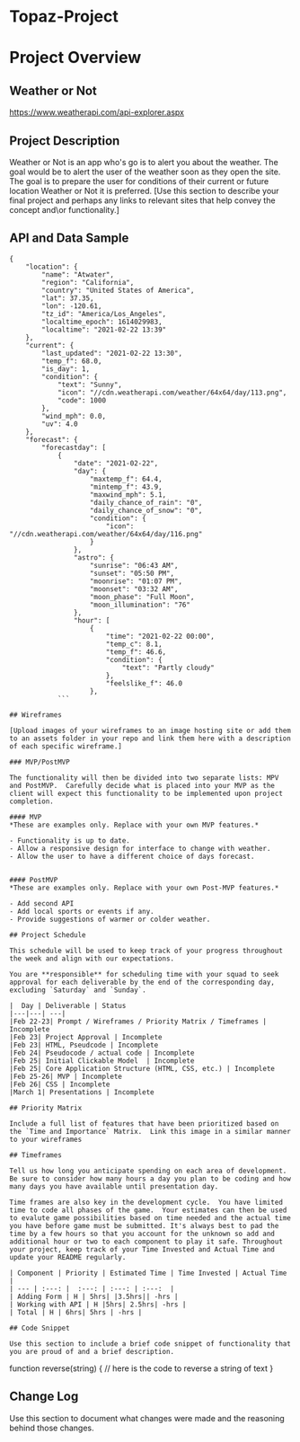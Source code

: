# Topaz-Project

# Project Overview

## Weather or Not

https://www.weatherapi.com/api-explorer.aspx

## Project Description

Weather or Not is an app who's go is to alert you about the weather. The goal would be to alert the user of the weather soon as they open the site. The goal is to prepare the user for conditions of their current or future location Weather or Not it is preferred.
[Use this section to describe your final project and perhaps any links to relevant sites that help convey the concept and\or functionality.]

## API and Data Sample
```
{
    "location": {
        "name": "Atwater",
        "region": "California",
        "country": "United States of America",
        "lat": 37.35,
        "lon": -120.61,
        "tz_id": "America/Los_Angeles",
        "localtime_epoch": 1614029983,
        "localtime": "2021-02-22 13:39"
    },
    "current": {
        "last_updated": "2021-02-22 13:30",
        "temp_f": 68.0,
        "is_day": 1,
        "condition": {
            "text": "Sunny",
            "icon": "//cdn.weatherapi.com/weather/64x64/day/113.png",
            "code": 1000
        },
        "wind_mph": 0.0,
        "uv": 4.0
    },
    "forecast": {
        "forecastday": [
            {
                "date": "2021-02-22",
                "day": {
                    "maxtemp_f": 64.4,
                    "mintemp_f": 43.9,
                    "maxwind_mph": 5.1,
                    "daily_chance_of_rain": "0",
                    "daily_chance_of_snow": "0",
                    "condition": {
                        "icon": "//cdn.weatherapi.com/weather/64x64/day/116.png"
                    }
                },
                "astro": {
                    "sunrise": "06:43 AM",
                    "sunset": "05:50 PM",
                    "moonrise": "01:07 PM",
                    "moonset": "03:32 AM",
                    "moon_phase": "Full Moon",
                    "moon_illumination": "76"
                },
                "hour": [
                    {
                        "time": "2021-02-22 00:00",
                        "temp_c": 8.1,
                        "temp_f": 46.6,
                        "condition": {
                            "text": "Partly cloudy"
                        },
                        "feelslike_f": 46.0
                    },
		    ```

## Wireframes

[Upload images of your wireframes to an image hosting site or add them to an assets folder in your repo and link them here with a description of each specific wireframe.]

### MVP/PostMVP

The functionality will then be divided into two separate lists: MPV and PostMVP.  Carefully decide what is placed into your MVP as the client will expect this functionality to be implemented upon project completion.  

#### MVP 
*These are examples only. Replace with your own MVP features.*

- Functionality is up to date.
- Allow a responsive design for interface to change with weather.
- Allow the user to have a different choice of days forecast. 


#### PostMVP  
*These are examples only. Replace with your own Post-MVP features.*

- Add second API
- Add local sports or events if any.
- Provide suggestions of warmer or colder weather.

## Project Schedule

This schedule will be used to keep track of your progress throughout the week and align with our expectations.  

You are **responsible** for scheduling time with your squad to seek approval for each deliverable by the end of the corresponding day, excluding `Saturday` and `Sunday`.

|  Day | Deliverable | Status
|---|---| ---|
|Feb 22-23| Prompt / Wireframes / Priority Matrix / Timeframes | Incomplete
|Feb 23| Project Approval | Incomplete
|Feb 23| HTML, Pseudcode | Incomplete
|Feb 24| Pseudocode / actual code | Incomplete
|Feb 25| Initial Clickable Model  | Incomplete
|Feb 25| Core Application Structure (HTML, CSS, etc.) | Incomplete
|Feb 25-26| MVP | Incomplete
|Feb 26| CSS | Incomplete
|March 1| Presentations | Incomplete

## Priority Matrix

Include a full list of features that have been prioritized based on the `Time and Importance` Matrix.  Link this image in a similar manner to your wireframes

## Timeframes

Tell us how long you anticipate spending on each area of development. Be sure to consider how many hours a day you plan to be coding and how many days you have available until presentation day.

Time frames are also key in the development cycle.  You have limited time to code all phases of the game.  Your estimates can then be used to evalute game possibilities based on time needed and the actual time you have before game must be submitted. It's always best to pad the time by a few hours so that you account for the unknown so add and additional hour or two to each component to play it safe. Throughout your project, keep track of your Time Invested and Actual Time and update your README regularly.

| Component | Priority | Estimated Time | Time Invested | Actual Time |
| --- | :---: |  :---: | :---: | :---: 	|
| Adding Form | H | 5hrs| |3.5hrs|| -hrs |
| Working with API | H |5hrs| 2.5hrs| -hrs |
| Total | H | 6hrs| 5hrs | -hrs |

## Code Snippet

Use this section to include a brief code snippet of functionality that you are proud of and a brief description.  

```
function reverse(string) {
	// here is the code to reverse a string of text
}

## Change Log
 Use this section to document what changes were made and the reasoning behind those changes.  
